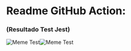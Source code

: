# Readme GitHub Action:
### (Resultado Test Jest)
![Meme Test](https://api.memegen.link/images/bender/vamoss!!/salio_bien_el_test.png)![Meme Test](https://api.memegen.link/images/bender/vamoss!!/salio_bien_el_test.png)